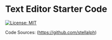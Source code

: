 # Text Editor Starter Code

[![License: MIT](https://img.shields.io/badge/License-MIT-yellow.svg)](https://opensource.org/licenses/MIT)

Code Sources: (https://github.com/stellalph)
